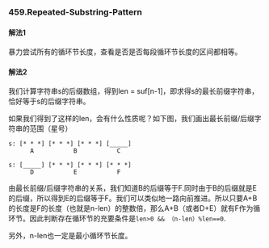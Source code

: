 ### 459.Repeated-Substring-Pattern

#### 解法1
暴力尝试所有的循环节长度，查看是否是否每段循环节长度的区间都相等。

#### 解法2
我们计算字符串s的后缀数组，得到len = suf[n-1]，即求得s的最长前缀字符串，恰好等于s的后缀字符串。

如果我们得到了这样的len，会有什么性质呢？如下图，我们画出最长前缀/后缀字符串的范围（星号）
```
s: [* * *] [* * *] [* * *] [_____]
      A           B           C
      
s: [_____] [* * *] [* * *] [* * *]
      D           E           F

```
由最长前缀/后缀字符串的关系，我们知道B的后缀等于F.同时由于B的后缀就是E的后缀，所以得到E的后缀等于F。我们可以类似地一路向前推进。所以只要A+B的长度是F的长度（也就是n-len）的整数倍，那么A+B（或者D+E）就有F作为循环节。因此判断存在循环节的充要条件是```len>0 && （n-len）%len==0```.

另外，n-len也一定是最小循环节长度。

